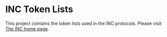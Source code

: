 # INC Token Lists

This project contains the token lists used in the INC protocols.
Please visit [The INC home page](https://inctoken.org).
